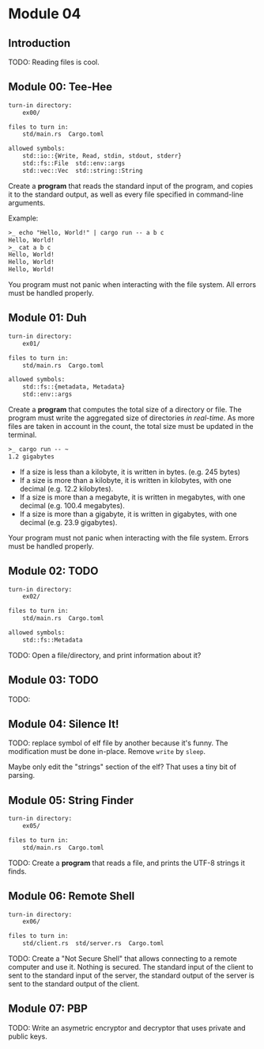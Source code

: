 # Module 04

## Introduction

TODO: Reading files is cool.

## Module 00: Tee-Hee

```txt
turn-in directory:
    ex00/

files to turn in:
    std/main.rs  Cargo.toml

allowed symbols:
    std::io::{Write, Read, stdin, stdout, stderr}
    std::fs::File  std::env::args
    std::vec::Vec  std::string::String
```

Create a **program** that reads the standard input of the program, and copies it to the standard
output, as well as every file specified in command-line arguments.

Example:

```txt
>_ echo "Hello, World!" | cargo run -- a b c
Hello, World!
>_ cat a b c
Hello, World!
Hello, World!
Hello, World!
```

You program must not panic when interacting with the file system. All errors must be handled
properly.

## Module 01: Duh

```txt
turn-in directory:
    ex01/

files to turn in:
    std/main.rs  Cargo.toml

allowed symbols:
    std::fs::{metadata, Metadata}
    std::env::args
```

Create a **program** that computes the total size of a directory or file. The program must write the
aggregated size of directories *in real-time*. As more files are taken in account in the count,
the total size must be updated in the terminal.

```txt
>_ cargo run -- ~
1.2 gigabytes
```

* If a size is less than a kilobyte, it is written in bytes. (e.g. 245 bytes)
* If a size is more than a kilobyte, it is written in kilobytes, with one decimal (e.g. 12.2
kilobytes).
* If a size is more than a megabyte, it is written in megabytes, with one decimal (e.g. 100.4
megabytes).
* If a size is more than a gigabyte, it is written in gigabytes, with one decimal (e.g. 23.9
gigabytes).

Your program must not panic when interacting with the file system. Errors must be handled properly.

## Module 02: TODO

```txt
turn-in directory:
    ex02/

files to turn in:
    std/main.rs  Cargo.toml

allowed symbols:
    std::fs::Metadata
```

TODO: Open a file/directory, and print information about it?

## Module 03: TODO

TODO:

## Module 04: Silence It!

TODO: replace symbol of elf file by another because it's funny.
The modification must be done in-place. Remove `write` by `sleep`.

Maybe only edit the "strings" section of the elf? That uses a tiny bit of parsing.

## Module 05: String Finder

```txt
turn-in directory:
    ex05/

files to turn in:
    std/main.rs  Cargo.toml
```

TODO: Create a **program** that reads a file, and prints the UTF-8 strings it finds.

## Module 06: Remote Shell

```txt
turn-in directory:
    ex06/

files to turn in:
    std/client.rs  std/server.rs  Cargo.toml
```

TODO: Create a "Not Secure Shell" that allows connecting to a remote computer and use it. Nothing
is secured. The standard input of the client to sent to the standard input of the server, the
standard output of the server is sent to the standard output of the client.

## Module 07: PBP

TODO: Write an asymetric encryptor and decryptor that uses private and public keys.
